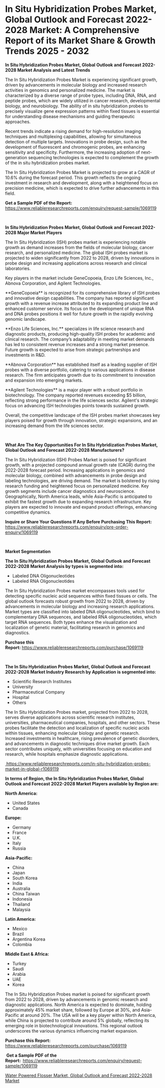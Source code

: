 <p><h1>In Situ Hybridization Probes Market, Global Outlook and Forecast 2022-2028 Market: A Comprehensive Report of its Market Share & Growth Trends 2025 - 2032</h1></p><p><strong>In Situ Hybridization Probes Market, Global Outlook and Forecast 2022-2028 Market Analysis and Latest Trends</strong></p>
<p><p>The In Situ Hybridization Probes Market is experiencing significant growth, driven by advancements in molecular biology and increased research activities in genomics and personalized medicine. The market is characterized by a diverse range of probe types, including DNA, RNA, and peptide probes, which are widely utilized in cancer research, developmental biology, and neurobiology. The ability of in situ hybridization probes to precisely visualize gene expression patterns within fixed tissues is essential for understanding disease mechanisms and guiding therapeutic approaches.</p><p>Recent trends indicate a rising demand for high-resolution imaging techniques and multiplexing capabilities, allowing for simultaneous detection of multiple targets. Innovations in probe design, such as the development of fluorescent and chromogenic probes, are enhancing sensitivity and specificity. Furthermore, the increasing adoption of next-generation sequencing technologies is expected to complement the growth of the in situ hybridization probes market.</p><p>The In Situ Hybridization Probes Market is projected to grow at a CAGR of 10.6% during the forecast period. This growth reflects the ongoing investment in research and development, along with a heightened focus on precision medicine, which is expected to drive further advancements in this field.</p></p>
<p><strong>Get a Sample PDF of the Report:&nbsp;</strong> <a href="https://www.reliableresearchreports.com/enquiry/request-sample/1069119?utm_campaign=3548&utm_medium=2&utm_source=Github&utm_content=ia&utm_term=21032025&utm_id=in-situ-hybridization-probes-market-global-outlook-and-forecast-2022-2028">https://www.reliableresearchreports.com/enquiry/request-sample/1069119</a></p>
<p>&nbsp;</p>
<p><strong>In Situ Hybridization Probes Market, Global Outlook and Forecast 2022-2028 Major Market Players</strong></p>
<p><p>The In Situ Hybridization (ISH) probes market is experiencing notable growth as demand increases from the fields of molecular biology, cancer research, and personalized medicine. The global ISH probes market is projected to widen significantly from 2022 to 2028, driven by innovations in probe design and increasing applications across research and clinical laboratories.</p><p>Key players in the market include GeneCopoeia, Enzo Life Sciences, Inc., Abnova Corporation, and Agilent Technologies. </p><p>**GeneCopoeia** is recognized for its comprehensive library of ISH probes and innovative design capabilities. The company has reported significant growth with a revenue increase attributed to its expanding product line and enhanced customer service. Its focus on the development of unique RNA and DNA probes positions it well for future growth in the rapidly evolving genomic landscape.</p><p>**Enzo Life Sciences, Inc.** specializes in life science research and diagnostic products, producing high-quality ISH probes for academic and clinical research. The company’s adaptability in meeting market demands has led to consistent revenue increases and a strong market presence. Future growth is expected to arise from strategic partnerships and investments in R&D.</p><p>**Abnova Corporation** has established itself as a leading supplier of ISH probes with a diverse portfolio, catering to various applications in disease research. The firm anticipates growth due to its commitment to innovation and expansion into emerging markets.</p><p>**Agilent Technologies** is a major player with a robust portfolio in biotechnology. The company reported revenues exceeding $5 billion, reflecting strong performance in the life sciences sector. Agilent's strategic focus on advancing ISH technologies points towards sustained growth.</p><p>Overall, the competitive landscape of the ISH probes market showcases key players poised for growth through innovation, strategic expansions, and an increasing demand from the life sciences sector.</p></p>
<p>&nbsp;</p>
<p><strong>What Are The Key Opportunities For In Situ Hybridization Probes Market, Global Outlook and Forecast 2022-2028 Manufacturers?</strong></p>
<p><p>The In Situ Hybridization (ISH) Probes Market is poised for significant growth, with a projected compound annual growth rate (CAGR) during the 2022-2028 forecast period. Increasing applications in genomics and molecular biology, combined with advancements in probe design and labeling technologies, are driving demand. The market is bolstered by rising research funding and heightened focus on personalized medicine. Key growth segments include cancer diagnostics and neuroscience. Geographically, North America leads, while Asia-Pacific is anticipated to exhibit the fastest growth due to expanding research infrastructure. Key players are expected to innovate and expand product offerings, enhancing competitive dynamics.</p></p>
<p><strong>Inquire or Share Your Questions If Any Before Purchasing This Report:</strong> <a href="https://www.reliableresearchreports.com/enquiry/pre-order-enquiry/1069119?utm_campaign=3548&utm_medium=2&utm_source=Github&utm_content=ia&utm_term=21032025&utm_id=in-situ-hybridization-probes-market-global-outlook-and-forecast-2022-2028">https://www.reliableresearchreports.com/enquiry/pre-order-enquiry/1069119</a></p>
<p>&nbsp;</p>
<p><strong>Market Segmentation</strong></p>
<p><strong>The In Situ Hybridization Probes Market, Global Outlook and Forecast 2022-2028 Market Analysis by types is segmented into:</strong></p>
<p><ul><li>Labeled DNA Oligonucleotides</li><li>Labeled RNA Oligonucleotides</li></ul></p>
<p><p>The In Situ Hybridization Probes market encompasses tools used for detecting specific nucleic acid sequences within fixed tissues or cells. The global outlook forecasts robust growth from 2022 to 2028, driven by advancements in molecular biology and increasing research applications. Market types are classified into labeled DNA oligonucleotides, which bind to complementary DNA sequences, and labeled RNA oligonucleotides, which target RNA sequences. Both types enhance the visualization and localization of genetic material, facilitating research in genomics and diagnostics.</p></p>
<p><strong>Purchase this Report:&nbsp;</strong><a href="https://www.reliableresearchreports.com/purchase/1069119?utm_campaign=3548&utm_medium=2&utm_source=Github&utm_content=ia&utm_term=21032025&utm_id=in-situ-hybridization-probes-market-global-outlook-and-forecast-2022-2028">https://www.reliableresearchreports.com/purchase/1069119</a></p>
<p>&nbsp;</p>
<p><strong>The In Situ Hybridization Probes Market, Global Outlook and Forecast 2022-2028 Market Industry Research by Application is segmented into:</strong></p>
<p><ul><li>Scientific Research Institutes</li><li>University</li><li>Pharmaceutical Company</li><li>Hospital</li><li>Others</li></ul></p>
<p><p>The In Situ Hybridization Probes market, projected from 2022 to 2028, serves diverse applications across scientific research institutes, universities, pharmaceutical companies, hospitals, and other sectors. These probes facilitate the detection and localization of specific nucleic acids within tissues, enhancing molecular biology and genetic research. Increased investments in healthcare, rising prevalence of genetic disorders, and advancements in diagnostic techniques drive market growth. Each sector contributes uniquely, with universities focusing on education and research, while hospitals emphasize diagnostic applications.</p></p>
<p><a href="https://www.reliableresearchreports.com/in-situ-hybridization-probes-market-in-global-r1069119?utm_campaign=3548&utm_medium=2&utm_source=Github&utm_content=ia&utm_term=21032025&utm_id=in-situ-hybridization-probes-market-global-outlook-and-forecast-2022-2028">&nbsp;https://www.reliableresearchreports.com/in-situ-hybridization-probes-market-in-global-r1069119</a></p>
<p><strong>In terms of Region, the In Situ Hybridization Probes Market, Global Outlook and Forecast 2022-2028 Market Players available by Region are:</strong></p>
<p>
    <p> <strong> North America: </strong>
        <ul>
            <li>United States</li>
            <li>Canada</li>
        </ul>
        </p> 
    <p> <strong> Europe: </strong>
        <ul>
            <li>Germany</li>
            <li>France</li>
            <li>U.K.</li>
            <li>Italy</li>
            <li>Russia</li>
        </ul>
        </p> 
    <p> <strong> Asia-Pacific: </strong>
        <ul>
            <li>China</li>
            <li>Japan</li>
            <li>South Korea</li>
            <li>India</li>
            <li>Australia</li>
            <li>China Taiwan</li>
            <li>Indonesia</li>
            <li>Thailand</li>
            <li>Malaysia</li>
        </ul>
        </p> 
    <p> <strong> Latin America: </strong>
        <ul>
            <li>Mexico</li>
            <li>Brazil</li>
            <li>Argentina Korea</li>
            <li>Colombia</li>
        </ul>
        </p> 
    <p> <strong> Middle East & Africa: </strong>
        <ul>
            <li>Turkey</li>
            <li>Saudi</li>
            <li>Arabia</li>
            <li>UAE</li>
            <li>Korea</li>
        </ul>
    </p>
    </p>
<p><p>The In Situ Hybridization Probes market is poised for significant growth from 2022 to 2028, driven by advancements in genomic research and diagnostic applications. North America is expected to dominate, holding approximately 45% market share, followed by Europe at 30%, and Asia-Pacific at around 20%. The USA will be a key player within North America, while China is projected to contribute around 5% globally, reflecting its emerging role in biotechnological innovations. This regional outlook underscores the various dynamics influencing market expansion.</p></p>
<p><strong>Purchase this Report: </strong><a href="https://www.reliableresearchreports.com/purchase/1069119?utm_campaign=3548&utm_medium=2&utm_source=Github&utm_content=ia&utm_term=21032025&utm_id=in-situ-hybridization-probes-market-global-outlook-and-forecast-2022-2028">https://www.reliableresearchreports.com/purchase/1069119</a></p>
<p>&nbsp;<strong>Get a Sample PDF of the Report:&nbsp;&nbsp;</strong><a href="https://www.reliableresearchreports.com/enquiry/request-sample/1069119?utm_campaign=3548&utm_medium=2&utm_source=Github&utm_content=ia&utm_term=21032025&utm_id=in-situ-hybridization-probes-market-global-outlook-and-forecast-2022-2028">https://www.reliableresearchreports.com/enquiry/request-sample/1069119</a></p>
<p><strong></strong></p>
<p><p><a href="https://github.com/anesimazikpd/Market-Research-Report-List-1/blob/main/water-powered-flosser-market-global-outlook-and-forecast-2022-2028-market.md?utm_campaign=3548&utm_medium=2&utm_source=Github&utm_content=ia&utm_term=21032025&utm_id=in-situ-hybridization-probes-market-global-outlook-and-forecast-2022-2028">Water Powered Flosser Market, Global Outlook and Forecast 2022-2028 Market</a></p></p>